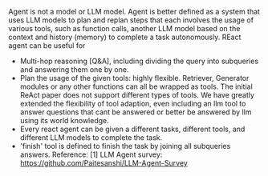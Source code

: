 Agent is not a model or LLM model.
Agent is better defined as a system that uses LLM models to plan and replan steps that each involves the usage of various tools,
such as function calls, another LLM model based on the context and history (memory) to complete a task autonomously.
REact agent can be useful for
- Multi-hop reasoning [Q&A], including dividing the query into subqueries and answering them one by one.
- Plan the usage of the given tools: highly flexible. Retriever, Generator modules or any other functions can all be wrapped as tools.
The initial ReAct paper does not support different types of tools. We have greatly extended the flexibility of tool adaption, even including an llm tool
to answer questions that cant be answered or better be answered by llm using its world knowledge.
- Every react agent can be given a different tasks, different tools, and different LLM models to complete the task.
- 'finish' tool is defined to finish the task by joining all subqueries answers.
Reference:
[1] LLM Agent survey: https://github.com/Paitesanshi/LLM-Agent-Survey
